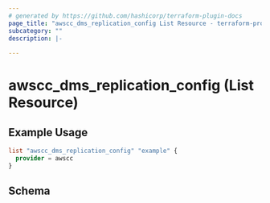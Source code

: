 ```yaml
---
# generated by https://github.com/hashicorp/terraform-plugin-docs
page_title: "awscc_dms_replication_config List Resource - terraform-provider-awscc"
subcategory: ""
description: |-
  
---
```


# awscc_dms_replication_config (List Resource)



## Example Usage

```terraform
list "awscc_dms_replication_config" "example" {
  provider = awscc
}
```

<!-- schema generated by tfplugindocs -->
## Schema
